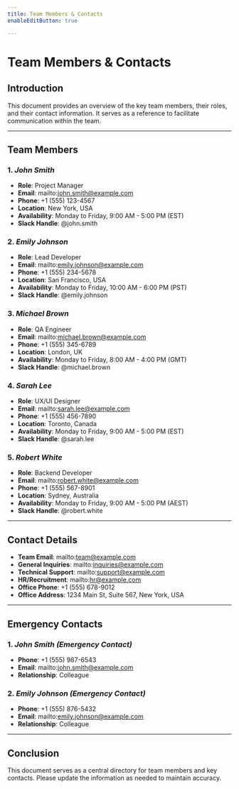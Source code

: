 ```yaml
---
title: Team Members & Contacts
enableEditButton: true

---
```

# Team Members & Contacts

## Introduction
This document provides an overview of the key team members, their roles, and their contact information. It serves as a reference to facilitate communication within the team.

---

## Team Members

### 1. *John Smith*
- **Role**: Project Manager
- **Email**: mailto:john.smith@example.com
- **Phone**: +1 (555) 123-4567
- **Location**: New York, USA
- **Availability**: Monday to Friday, 9:00 AM - 5:00 PM (EST)
- **Slack Handle**: @john.smith

### 2. *Emily Johnson*
- **Role**: Lead Developer
- **Email**: mailto:emily.johnson@example.com
- **Phone**: +1 (555) 234-5678
- **Location**: San Francisco, USA
- **Availability**: Monday to Friday, 10:00 AM - 6:00 PM (PST)
- **Slack Handle**: @emily.johnson

### 3. *Michael Brown*
- **Role**: QA Engineer
- **Email**: mailto:michael.brown@example.com
- **Phone**: +1 (555) 345-6789
- **Location**: London, UK
- **Availability**: Monday to Friday, 8:00 AM - 4:00 PM (GMT)
- **Slack Handle**: @michael.brown

### 4. *Sarah Lee*
- **Role**: UX/UI Designer
- **Email**: mailto:sarah.lee@example.com
- **Phone**: +1 (555) 456-7890
- **Location**: Toronto, Canada
- **Availability**: Monday to Friday, 9:00 AM - 5:00 PM (EST)
- **Slack Handle**: @sarah.lee

### 5. *Robert White*
- **Role**: Backend Developer
- **Email**: mailto:robert.white@example.com
- **Phone**: +1 (555) 567-8901
- **Location**: Sydney, Australia
- **Availability**: Monday to Friday, 9:00 AM - 5:00 PM (AEST)
- **Slack Handle**: @robert.white

---

## Contact Details

- **Team Email**: mailto:team@example.com
- **General Inquiries**: mailto:inquiries@example.com
- **Technical Support**: mailto:support@example.com
- **HR/Recruitment**: mailto:hr@example.com
- **Office Phone**: +1 (555) 678-9012
- **Office Address**: 1234 Main St, Suite 567, New York, USA

---

## Emergency Contacts

### 1. *John Smith (Emergency Contact)*
- **Phone**: +1 (555) 987-6543
- **Email**: mailto:john.smith@example.com
- **Relationship**: Colleague

### 2. *Emily Johnson (Emergency Contact)*
- **Phone**: +1 (555) 876-5432
- **Email**: mailto:emily.johnson@example.com
- **Relationship**: Colleague

---

## Conclusion
This document serves as a central directory for team members and key contacts. Please update the information as needed to maintain accuracy.


